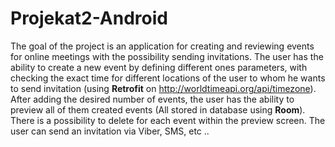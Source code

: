 # Projekat2-Android
The goal of the project is an application for creating and reviewing events for online meetings with the possibility
sending invitations. The user has the ability to create a new event by defining different ones
parameters, with checking the exact time for different locations of the user to whom he wants to send
invitation (using **Retrofit** on http://worldtimeapi.org/api/timezone). After adding the desired number of events, the user has the ability to preview all of them
created events (All stored in database using **Room**). There is a possibility to delete for each event within the preview screen.
The user can send an invitation via Viber, SMS, etc ..
